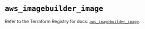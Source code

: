 # `aws_imagebuilder_image`

Refer to the Terraform Registry for docs: [`aws_imagebuilder_image`](https://registry.terraform.io/providers/hashicorp/aws/3.76.1/docs/resources/imagebuilder_image).
